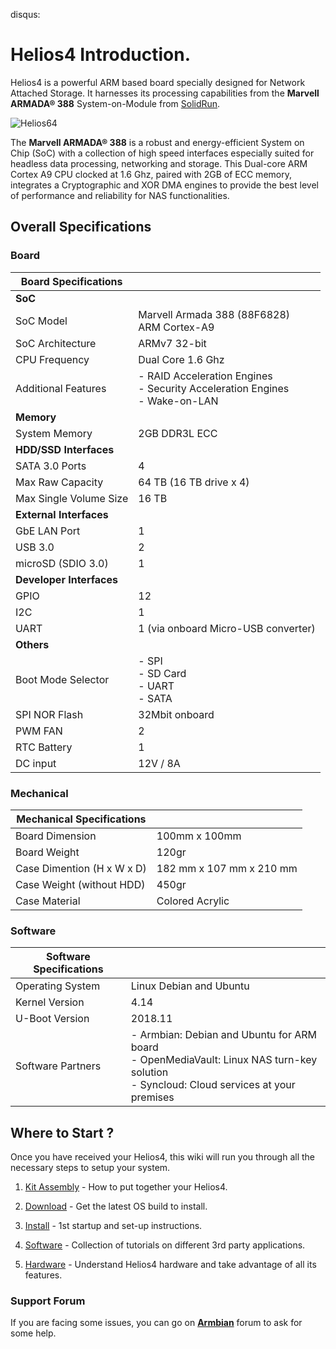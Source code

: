 disqus:

# Helios4 Introduction.

Helios4 is a powerful ARM based board specially designed for Network Attached Storage. It harnesses its processing capabilities from the **Marvell ARMADA® 388** System-on-Module from [SolidRun](https://developer.solid-run.com/knowledge-base/a388-som-integration-guide).

![Helios64](/helios4/img/intro/helios4.jpg)

The **Marvell ARMADA® 388** is a robust and energy-efficient System on Chip (SoC) with a collection of high speed interfaces especially suited for headless data processing, networking and storage. This Dual-core ARM Cortex A9 CPU clocked at 1.6 Ghz, paired with 2GB of ECC memory, integrates a Cryptographic and XOR DMA engines to provide the best level of performance and reliability for NAS functionalities.

## Overall Specifications

### Board

|**Board Specifications**||
|------------|-----------|
|**SoC**||
|SoC Model|Marvell Armada 388 (88F6828)<br>ARM Cortex-A9|
|SoC Architecture|ARMv7 32-bit|
|CPU Frequency|Dual Core 1.6 Ghz|
|Additional Features|- RAID Acceleration Engines<br>- Security Acceleration Engines<br>- Wake-on-LAN|
|**Memory**||
|System Memory|2GB DDR3L ECC|
|**HDD/SSD Interfaces**||
|SATA 3.0 Ports|4|
|Max Raw Capacity|64 TB (16 TB drive x 4)|
|Max Single Volume Size|16 TB|
|**External Interfaces**||
|GbE LAN Port|1|
|USB 3.0|2|
|microSD (SDIO 3.0)|1|
|**Developer Interfaces**||
|GPIO|12|
|I2C|1|
|UART|1 (via onboard Micro-USB converter)|
|**Others**||
|Boot Mode Selector|- SPI<br>- SD Card<br>- UART<br>- SATA|
|SPI NOR Flash|32Mbit onboard|
|PWM FAN|2|
|RTC Battery|1|
|DC input|12V / 8A|

### Mechanical

|**Mechanical Specifications**||
|------------|-----------|
|Board Dimension|100mm x 100mm|
|Board Weight|120gr|
|Case Dimention (H x W x D)|182 mm x 107 mm x 210 mm|
|Case Weight (without HDD)|450gr|
|Case Material|Colored Acrylic|

### Software

|**Software Specifications**||
|------------|-----------|
|Operating System|Linux Debian and Ubuntu|
|Kernel Version|4.14
|U-Boot Version|2018.11
|Software Partners|- Armbian: Debian and Ubuntu for ARM board<br>- OpenMediaVault: Linux NAS turn-key solution<br>- Syncloud: Cloud services at your premises|

## Where to Start ?

Once you have received your Helios4, this wiki will run you through all the necessary steps to setup your system.

1. [Kit Assembly](/helios4/kit/) - How to put together your Helios4.

2. [Download](/download/#helios4) - Get the latest OS build to install.

3. [Install](/helios4/install/) - 1st startup and set-up instructions.

4. [Software](/helios4/omv/) - Collection of tutorials on different 3rd party applications.

5. [Hardware](/helios4/hardware/) - Understand Helios4 hardware and take advantage of all its features.

### Support Forum

If you are facing some issues, you can go on [**Armbian**](https://forum.armbian.com/) forum to ask for some help.

